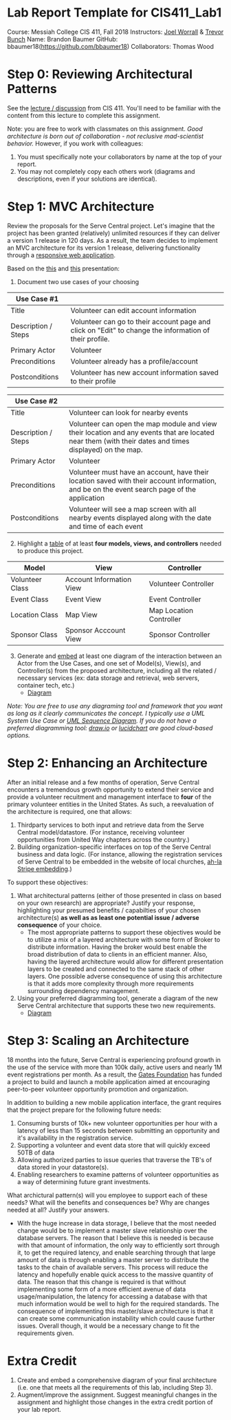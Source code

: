 # Lab Report Template for CIS411_Lab1
Course: Messiah College CIS 411, Fall 2018
Instructors: [Joel Worrall](https://github.com/tangollama) & [Trevor Bunch](https://github.com/trevordbunch)
Name: Brandon Baumer
GitHub: bbaumer18(https://github.com/bbaumer18)
Collaborators: Thomas Wood

# Step 0: Reviewing Architectural Patterns
See the [lecture / discussion](https://docs.google.com/presentation/d/1nUcy63FWPFYO3OJmERJpMjEtdaFtaIBbuUkpmNRVRas/edit#slide=id.g45345bd5ea_0_136) from CIS 411. You'll need to be familiar with the content from this lecture to complete this assignment.

Note: you are free to work with classmates on this assignment. _Good architecture is born out of collaboration - not reclusive mad-scientist behavior._ However, if you work with colleagues:

1. You must specifically note your collaborators by name at the top of your report.
2. You may not completely copy each others work (diagrams and descriptions, even if your solutions are identical).

# Step 1: MVC Architecture
Review the proposals for the Serve Central project. Let's imagine that the project has been granted (relatively) unlimited resources if they can deliver a version 1 release in 120 days. As a result, the team decides to implement an MVC architecture for its version 1 release, delivering functionality through a [responsive web application](https://en.wikipedia.org/wiki/Responsive_web_design). 

Based on the [this](https://docs.google.com/presentation/d/1UnU0xU0wF1l8pAB8trtLpdM0yuskx66jTFJzd64nsjU/edit#slide=id.g439b9c6866_2_53) and [this](https://docs.google.com/presentation/d/1-VZfAFoBVr6ijNepKAtRA7JoAQsV2Jlbf2l1WPDMhI0/edit) presentation:

1) Document two use cases of your choosing

| Use Case #1 | |
|---|---|
| Title | Volunteer can edit account information |
| Description / Steps | Volunteer can go to their account page and click on "Edit" to change the information of their profile. |
| Primary Actor | Volunteer |
| Preconditions | Volunteer already has a profile/account |
| Postconditions | Volunteer has new account information saved to their profile |

| Use Case #2 | |
|---|---|
| Title | Volunteer can look for nearby events |
| Description / Steps | Volunteer can open the map module and view their location and any events that are located near them (with their dates and times displayed) on the map.  |
| Primary Actor | Volunteer |
| Preconditions | Volunteer must have an account, have their location saved with their account information, and be on the event search page of the application |
| Postconditions | Volunteer will see a map screen with all nearby events displayed along with the date and time of each event |


2) Highlight a [table](https://www.tablesgenerator.com/markdown_tables) of at least **four models, views, and controllers** needed to produce this project.

| Model | View | Controller |
|---|---|---|
| Volunteer Class | Account Information View | Volunteer Controller |
| Event Class | Event View  | Event Controller |
| Location Class | Map View | Map Location Controller |
| Sponsor Class | Sponsor Acccount View | Sponsor Controller |

3) Generate and [embed](https://github.com/adam-p/markdown-here/wiki/Markdown-Cheatsheet#images) at least one diagram of the interaction between an Actor from the Use Cases, and one set of Model(s), View(s), and Controller(s) from the proposed architecture, including all the related / necessary services (ex: data storage and retrieval, web servers, container tech, etc.)
	- [Diagram](https://github.com/bbaumer18/cis411_lab1/blob/master/labreports/User%20Case%20Diagram.jpg)

_Note: You are free to use any diagraming tool and framework that you want as long as it clearly communicates the concept. I typically use a UML System Use Case or [UML Sequence Diagram](https://www.uml-diagrams.org/index-examples.html).  If you do not have a preferred diagramming tool: [draw.io](http://draw.io) or [lucidchart](http://lucidchart.com) are good cloud-based options._

# Step 2: Enhancing an Architecture
After an initial release and a few months of operation, Serve Central encounters a tremendous growth opportunity to extend their service and provide a volunteer recuitment and management interface to __four__ of the primary volunteer entities in the United States. As such, a reevaluation of the architecture is required, one that allows:

1. Thirdparty services to both input and retrieve data from the Serve Central model/datastore. (For instance, receiving volunteer opportunities from United Way chapters across the country.)
2. Building organization-specific interfaces on top of the Serve Central business and data logic. (For instance, allowing the registration services of Serve Central to be embedded in the website of local churches, [ah-la Stripe embedding](https://stripe.com/payments/elements).)

To support these objectives:
1. What architectural patterns (either of those presented in class on based on your own research) are appropriate? Justify your response, highlighting your presumed benefits / capabilties of your chosen architecture(s) **as well as as least one potential issue / adverse consequence** of your choice.
	- The most appropriate patterns to support these objectives would be to utilize a mix of a layered architecture with some form of Broker to distribute information. Having the broker would best enable the broad distribution of data to clients in an efficient manner. Also, having the layered architecture would allow for different presentation layers to be created and connected to the same stack of other layers. One possible adverse consequence of using this architecture is that it adds more complexity through more requirements surrounding dependency management.
2. Using your preferred diagramming tool, generate a diagram of the new Serve Central architecture that supports these two new requirements.
	- [Diagram](https://github.com/bbaumer18/cis411_lab1/blob/master/labreports/Layer%20Architecture%20Diagram.jpg)

# Step 3: Scaling an Architecture
18 months into the future, Serve Central is experiencing profound growth in the use of the service with more than 100k daily, active users and nearly 1M event registrations per month. As a result, the [Gates Foundation](https://www.gatesfoundation.org/) has funded a project to build and launch a mobile application aimed at encouraging peer-to-peer volunteer opportunity promotion and organization. 

In addition to building a new mobile application interface, the grant requires that the project prepare for the following future needs:

1. Consuming bursts of 10k+ new volunteer opportunities per hour with a latency of less than 15 seconds between submitting an opportunity and it's availability in the registration service.
2. Supporting a volunteer and event data store that will quickly exceed 50TB of data
3. Allowing authorized parties to issue queries that traverse the TB's of data stored in your datastore(s).
4. Enabling researchers to examine patterns of volunteer opportunities as a way of determining future grant investments.

What archictural pattern(s) will you employee to support each of these needs? What will the benefits and consequences be? Why are changes needed at all? Justify your answers.
- With the huge increase in data storage, I believe that the most needed change would be to implement a master slave relationship over the database servers. The reason that I believe this is needed is because with that amount of information, the only way to efficiently sort through it, to get the required latency, and enable searching through that large amount of data is through enabling a master server to distribute the tasks to the chain of available servers. This process will reduce the latency and hopefully enable quick access to the massive quantity of data. The reason that this change is required is that without implementing some form of a more efficient avenue of data usage/manipulation, the latency for accessing a database with that much information would be well to high for the required standards. The consequence of implementing this master/slave architecture is that it can create some communication instability which could cause further issues. Overall though, it would be a necessary change to fit the requirements given.

# Extra Credit
1. Create and embed a comprehensive diagram of your final architecture (i.e. one that meets all the requirements of this lab, including Step 3).
2. Augment/improve the assignment. Suggest meaningful changes in the assignment and highlight those changes in the extra credit portion of your lab report.
